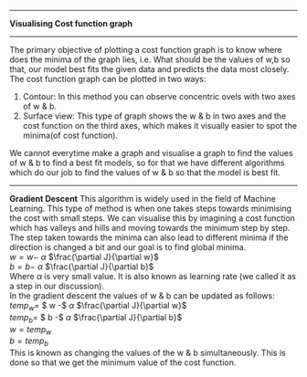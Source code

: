 ***
**Visualising Cost function graph**
***
The primary objective of plotting a cost function graph is to know where does the minima of the graph lies, i.e. What should be the values of w,b so that, our model best fits the given data and predicts the data most closely.
The cost function graph can be plotted in two ways:
1. Contour: In this method you can observe concentric ovels with two axes of w & b.
2. Surface view: This type of graph shows the w & b in two axes and the cost function on the third axes, which makes it visually easier to spot the minima(of cost function).

We cannot everytime make a graph and visualise a graph to find the values of w & b to find a best fit models, so for that we have different algorithms which do our job to find the values of w & b so that the model is best fit.
***
**Gradient Descent**
This algorithm is widely used in the field of Machine Learning. This type of method is when one takes steps towards minimising the cost with small steps. We can visualise this by imagining a cost function which has valleys and hills and moving towards the minimum step by step. The step taken towards the minima can also lead to different minima if the direction is changed a bit and our goal is to find global minima.<br />
$w = w -$ $\alpha$ $\frac{\partial J}{\partial w}$<br />
$b = b -$ $\alpha$ $\frac{\partial J}{\partial b}$<br />
Where $\alpha$ is very small value. It is also known as learning rate (we called it as a step in our discussion).<br />
In the gradient descent the values of w & b can be updated as follows:<br />
$temp_w =$ $ w -$ $\alpha$ $\frac{\partial J}{\partial w}$<br />
$temp_b =$ $ b -$ $\alpha$ $\frac{\partial J}{\partial b}$<br />
$w = temp_w$<br />
$b = temp_b$<br />
This is known as changing the values of the w & b simultaneously. This is done so that we get the minimum value of the cost function.
